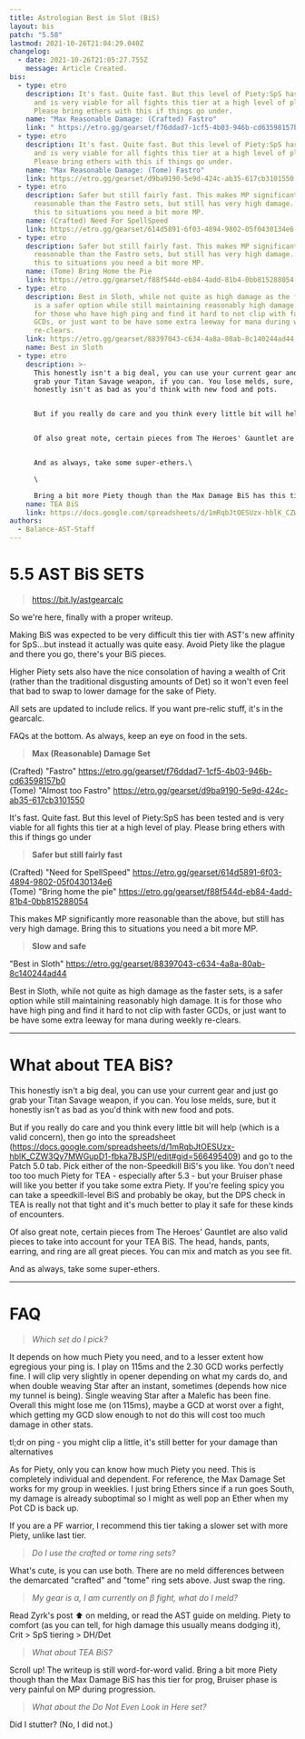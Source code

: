 ```yaml
---
title: Astrologian Best in Slot (BiS)
layout: bis
patch: "5.58"
lastmod: 2021-10-26T21:04:29.040Z
changelog:
  - date: 2021-10-26T21:05:27.755Z
    message: Article Created.
bis:
  - type: etro
    description: It's fast. Quite fast. But this level of Piety:SpS has been tested
      and is very viable for all fights this tier at a high level of play.
      Please bring ethers with this if things go under.
    name: "Max Reasonable Damage: (Crafted) Fastro"
    link: " https://etro.gg/gearset/f76ddad7-1cf5-4b03-946b-cd63598157b0"
  - type: etro
    description: It's fast. Quite fast. But this level of Piety:SpS has been tested
      and is very viable for all fights this tier at a high level of play.
      Please bring ethers with this if things go under.
    name: "Max Reasonable Damage: (Tome) Fastro"
    link: https://etro.gg/gearset/d9ba9190-5e9d-424c-ab35-617cb3101550
  - type: etro
    description: Safer but still fairly fast. This makes MP significantly more
      reasonable than the Fastro sets, but still has very high damage. Bring
      this to situations you need a bit more MP.
    name: (Crafted) Need For SpellSpeed
    link: https://etro.gg/gearset/614d5891-6f03-4894-9802-05f0430134e6
  - type: etro
    description: Safer but still fairly fast. This makes MP significantly more
      reasonable than the Fastro sets, but still has very high damage. Bring
      this to situations you need a bit more MP.
    name: (Tome) Bring Home the Pie
    link: https://etro.gg/gearset/f88f544d-eb84-4add-81b4-0bb815288054
  - type: etro
    description: Best in Sloth, while not quite as high damage as the faster sets,
      is a safer option while still maintaining reasonably high damage. It is
      for those who have high ping and find it hard to not clip with faster
      GCDs, or just want to be have some extra leeway for mana during weekly
      re-clears.
    link: https://etro.gg/gearset/88397043-c634-4a8a-80ab-8c140244ad44
    name: Best in Sloth
  - type: etro
    description: >-
      This honestly isn't a big deal, you can use your current gear and just go
      grab your Titan Savage weapon, if you can. You lose melds, sure, but it
      honestly isn't as bad as you'd think with new food and pots.


      But if you really do care and you think every little bit will help (which is a valid concern), then go into the spreadsheet (<https://docs.google.com/spreadsheets/d/1mRqbJtOESUzx-hblK_CZW3Qy7MWGupD1-fbka7BJSPI/edit#gid=566495409>) and go to the Patch 5.0 tab. Pick either of the non-Speedkill BiS's you like. You don't need too too much Piety for TEA - especially after 5.3 - but your Bruiser phase will like you better if you take some extra Piety. If you're feeling spicy you can take a speedkill-level BiS and probably be okay, but the DPS check in TEA is really not that tight and it's much better to play it safe for these kinds of encounters.


      Of also great note, certain pieces from The Heroes' Gauntlet are also valid pieces to take into account for your TEA BiS. The head, hands, pants, earring, and ring are all great pieces. You can mix and match as you see fit.


      And as always, take some super-ethers.\

      \

      Bring a bit more Piety though than the Max Damage BiS has this tier for prog, Bruiser phase is very painful on MP during progression.
    name: TEA BiS
    link: https://docs.google.com/spreadsheets/d/1mRqbJtOESUzx-hblK_CZW3Qy7MWGupD1-fbka7BJSPI/edit#gid=566495409
authors:
  - Balance-AST-Staff
---
```

# 5.5 AST BiS SETS

> <https://bit.ly/astgearcalc>

So we're here, finally with a proper writeup.

Making BiS was expected to be very difficult this tier with AST's new affinity for SpS...but instead it actually was quite easy. Avoid Piety like the plague and there you go, there's your BiS pieces.

Higher Piety sets also have the nice consolation of having a wealth of Crit (rather than the traditional disgusting amounts of Det) so it won't even feel that bad to swap to lower damage for the sake of Piety.

All sets are updated to include relics. If you want pre-relic stuff, it's in the gearcalc.

FAQs at the bottom. As always, keep an eye on food in the sets.

> **Max (Reasonable) Damage Set**  

(Crafted) "Fastro" <https://etro.gg/gearset/f76ddad7-1cf5-4b03-946b-cd63598157b0>\
(Tome) "Almost too Fastro" <https://etro.gg/gearset/d9ba9190-5e9d-424c-ab35-617cb3101550>

It's fast. Quite fast. But this level of Piety:SpS has been tested and is very viable for all fights this tier at a high level of play. Please bring ethers with this if things go under

> **Safer but still fairly fast**  

(Crafted) "Need for SpellSpeed" <https://etro.gg/gearset/614d5891-6f03-4894-9802-05f0430134e6>\
(Tome) "Bring home the pie" <https://etro.gg/gearset/f88f544d-eb84-4add-81b4-0bb815288054>

This makes MP significantly more reasonable than the above, but still has very high damage. Bring this to situations you need a bit more MP.

> **Slow and safe**  

"Best in Sloth" <https://etro.gg/gearset/88397043-c634-4a8a-80ab-8c140244ad44>  

Best in Sloth, while not quite as high damage as the faster sets, is a safer option while still maintaining reasonably high damage. It is for those who have high ping and find it hard to not clip with faster GCDs, or just want to be have some extra leeway for mana during weekly re-clears.

- - -

# What about TEA BiS?

This honestly isn't a big deal, you can use your current gear and just go grab your Titan Savage weapon, if you can. You lose melds, sure, but it honestly isn't as bad as you'd think with new food and pots.

But if you really do care and you think every little bit will help (which is a valid concern), then go into the spreadsheet (<https://docs.google.com/spreadsheets/d/1mRqbJtOESUzx-hblK_CZW3Qy7MWGupD1-fbka7BJSPI/edit#gid=566495409>) and go to the Patch 5.0 tab. Pick either of the non-Speedkill BiS's you like. You don't need too too much Piety for TEA - especially after 5.3 - but your Bruiser phase will like you better if you take some extra Piety. If you're feeling spicy you can take a speedkill-level BiS and probably be okay, but the DPS check in TEA is really not that tight and it's much better to play it safe for these kinds of encounters.

Of also great note, certain pieces from The Heroes' Gauntlet are also valid pieces to take into account for your TEA BiS. The head, hands, pants, earring, and ring are all great pieces. You can mix and match as you see fit.

And as always, take some super-ethers.

- - -

# FAQ

> *Which set do I pick?*

It depends on how much Piety you need, and to a lesser extent how egregious your ping is. I play on 115ms and the 2.30 GCD works perfectly fine. I will clip very slightly in opener depending on what my cards do, and when double weaving Star after an instant, sometimes (depends how nice my tunnel is being). Single weaving Star after a Malefic has been fine. Overall this might lose me (on 115ms), maybe a GCD at worst over a fight, which getting my GCD slow enough to not do this will cost too much damage in other stats.

tl;dr on ping - you might clip a little, it's still better for your damage than alternatives

As for Piety, only you can know how much Piety you need. This is completely individual and dependent. For reference, the Max Damage Set works for my group in weeklies. I just bring Ethers since if a run goes South, my damage is already suboptimal so I might as well pop an Ether when my Pot CD is back up.

If you are a PF warrior, I recommend this tier taking a slower set with more Piety, unlike last tier.

> *Do I use the crafted or tome ring sets?*

What's cute, is you can use both. There are no meld differences between the demarcated "crafted" and "tome" ring sets above. Just swap the ring.

> *My gear is α, I am currently on β fight, what do I meld?*

Read Zyrk's post :arrow_up: on melding, or read the AST guide on melding. Piety to comfort (as you can tell, for high damage this usually means dodging it), Crit > SpS tiering > DH/Det

> *What about TEA BiS?*

Scroll up! The writeup is still word-for-word valid. Bring a bit more Piety though than the Max Damage BiS has this tier for prog, Bruiser phase is very painful on MP during progression.

> *What about the Do Not Even Look in Here set?*

Did I stutter?
(No, I did not.)
